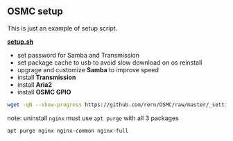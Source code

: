 OSMC setup
---

This is just an example of setup script.  

[**setup.sh**](https://github.com/rern/OSMC/blob/master/_settings/setup.sh)
- set password for Samba and Transmission
- set package cache to usb to avoid slow download on os reinstall
- upgrage and customize **Samba** to improve speed
- install **Transmission**
- install **Aria2**
- install **OSMC GPIO**
```sh
wget -qN --show-progress https://github.com/rern/OSMC/raw/master/_settings/setup.sh; chmod +x setup.sh; ./setup.sh
```

note: uninstall `nginx` must use `apt purge` with all 3 packages
```sh
apt purge nginx nginx-common nginx-full
```
